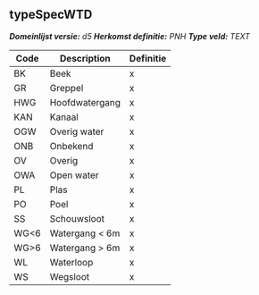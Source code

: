 ﻿## typeSpecWTD

*__Domeinlijst versie:__ d5*
*__Herkomst definitie:__ PNH*
*__Type veld:__ TEXT*

|__Code__ |__Description__ |__Definitie__	|
|	---	|	---	|   ---	| 
| BK | Beek | x |
| GR | Greppel | x |
| HWG | Hoofdwatergang | x |
| KAN | Kanaal | x |
| OGW | Overig water | x |
| ONB | Onbekend | x |
| OV | Overig | x |
| OWA | Open water | x |
| PL | Plas | x |
| PO | Poel | x |
| SS | Schouwsloot | x |
| WG<6 | Watergang < 6m | x |
| WG>6 | Watergang > 6m | x |
| WL | Waterloop | x |
| WS | Wegsloot | x |
